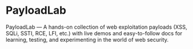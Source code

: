 # PayloadLab
 PayloadLab — A hands-on collection of web exploitation payloads (XSS, SQLi, SSTI, RCE, LFI, etc.) with live demos and easy-to-follow docs for learning, testing, and experimenting in the world of web security.
